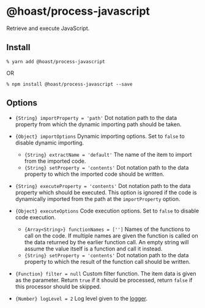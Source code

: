 # @hoast/process-javascript

Retrieve and execute JavaScript.

## Install

```
% yarn add @hoast/process-javascript
```

OR

```
% npm install @hoast/process-javascript --save
```

## Options

- `{String} importProperty = 'path'` Dot notation path to the data property from which the dynamic importing path should be taken.
- `{Object} importOptions` Dynamic importing options. Set to `false` to disable dynamic importing.
  - `{String} extractName = 'default'` The name of the item to import from the imported code.
  - `{String} setProperty = 'contents'` Dot notation path to the data property to which the imported code should be written.
- `{String} executeProperty = 'contents'` Dot notation path to the data property which should be executed. This option is ignored if the code is dynamically imported from the path at the `importProperty` option.
- `{Object} executeOptions` Code execution options. Set to `false` to disable code execution.
  - `{Array<String>} functionNames = ['']` Names of the functions to call on the code. If multiple names are given the function is called on the data returned by the earlier function call. An empty string will assume the value itself is a function and call it instead.
  - `{String} setProperty = 'contents'` Dot notation path to the data property to which the result of the function call should be written.

- `{Function} filter = null` Custom filter function. The item data is given as the parameter. Return `true` if it should be processed, return `false` if this processor should be skipped.

- `{Number} logLevel = 2` Log level given to the [logger](https://github.com/hoast/hoast/tree/master/packages/utils#logger.js).
